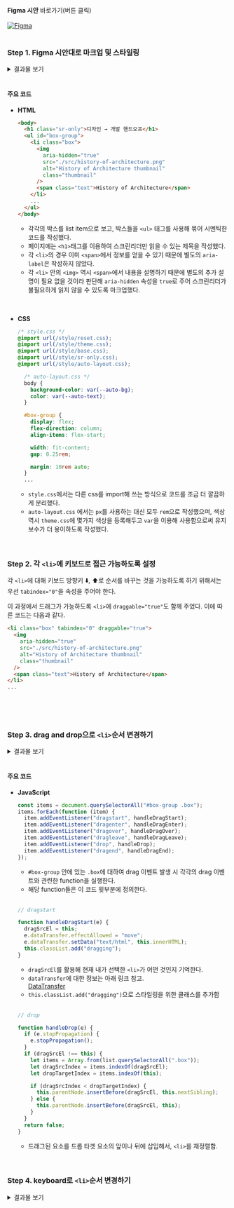 **Figma 시안** 바로가기(버튼 클릭)<br><br>[![Figma](https://img.shields.io/badge/figma-%23F24E1E.svg?style=for-the-badge&logo=figma&logoColor=white)](<https://www.figma.com/design/5xqwcpAdXVyJgEbarggDLO/%EB%94%94%EC%9E%90%EC%9D%B8-%E2%86%92-%EA%B0%9C%EB%B0%9C-%ED%95%B8%EB%93%9C%EC%98%A4%ED%94%84-(Copy)?node-id=0-1&t=4aoAmNBP86iVb3qy-1>)<br><br>

### Step 1. Figma 시안대로 마크업 및 스타일링

<details>
<summary>결과물 보기</summary>

<img width="1031" alt="스크린샷 2024-07-23 오전 3 29 40" src="https://github.com/user-attachments/assets/61dde1a5-ee42-4b15-954a-9bf576e4c572">
</details>

<br>

#### 주요 코드

- **HTML**
  ```html
  <body>
    <h1 class="sr-only">디자인 → 개발 핸드오프</h1>
    <ul id="box-group">
      <li class="box">
        <img
          aria-hidden="true"
          src="./src/history-of-architecture.png"
          alt="History of Architecture thumbnail"
          class="thumbnail"
        />
        <span class="text">History of Architecture</span>
      </li>
      ...
    </ul>
  </body>
  ```
  - 각각의 박스를 list item으로 보고, 박스들을 `<ul>` 태그를 사용해 묶어 시멘틱한 코드를 작성했다.
  - 페이지에는 `<h1>`태그를 이용하여 스크린리더만 읽을 수 있는 제목을 작성했다.
  - 각 `<li>`의 경우 이미 `<span>`에서 정보를 얻을 수 있기 때문에 별도의 `aria-label`은 작성하지 않았다.
  - 각 `<li>` 안의 `<img>` 역시 `<span>`에서 내용을 설명하기 때문에 별도의 추가 설명이 필요 없을 것이라 판단해 `aria-hidden` 속성을 `true`로 주어 스크린리더가 불필요하게 읽지 않을 수 있도록 마크업했다.<br><br><br>
- **CSS**

  ```css
  /* style.css */
  @import url(/style/reset.css);
  @import url(/style/theme.css);
  @import url(/style/base.css);
  @import url(/style/sr-only.css);
  @import url(/style/auto-layout.css);
  ```

  ```css
    /* auto-layout.css */
    body {
      background-color: var(--auto-bg);
      color: var(--auto-text);
    }

    #box-group {
      display: flex;
      flex-direction: column;
      align-items: flex-start;

      width: fit-content;
      gap: 0.25rem;

      margin: 10rem auto;
    }
    ...
  ```

  - `style.css`에서는 다른 css를 import해 쓰는 방식으로 코드를 조금 더 깔끔하게 분리했다.
  - `auto-layout.css` 에서는 `px`를 사용하는 대신 모두 `rem`으로 작성했으며, 색상 역시 `theme.css`에 몇가지 색상을 등록해두고 `var`을 이용해 사용함으로써 유지보수가 더 용이하도록 작성했다.<br><br><br>

### Step 2. 각 `<li>`에 키보드로 접근 가능하도록 설정

각 `<li>`에 대해 키보드 방향키 ⬇️, ⬆️로 순서를 바꾸는 것을 가능하도록 하기 위해서는 우선 `tabindex="0"`을 속성을 주어야 한다.

이 과정에서 드래그가 가능하도록 `<li>`에 `draggable="true"`도 함께 주었다.
이에 따른 코드는 다음과 같다.

```html
<li class="box" tabindex="0" draggable="true">
  <img
    aria-hidden="true"
    src="./src/history-of-architecture.png"
    alt="History of Architecture thumbnail"
    class="thumbnail"
  />
  <span class="text">History of Architecture</span>
</li>
...
```

<br><br><br>

### Step 3. drag and drop으로 `<li>`순서 변경하기

<details>
<summary>결과물 보기</summary>

![IMB_G6gNAk](https://github.com/user-attachments/assets/21ec7188-6dc1-4e41-9d7b-1f8365b82117)

</details>

<br>

#### 주요 코드

- **JavaScript**

  ```js
  const items = document.querySelectorAll("#box-group .box");
  items.forEach(function (item) {
    item.addEventListener("dragstart", handleDragStart);
    item.addEventListener("dragenter", handleDragEnter);
    item.addEventListener("dragover", handleDragOver);
    item.addEventListener("dragleave", handleDragLeave);
    item.addEventListener("drop", handleDrop);
    item.addEventListener("dragend", handleDragEnd);
  });
  ```

  - `#box-group` 안에 있는 `.box`에 대하여 drag 이벤트 발생 시 각각의 drag 이벤트와 관련한 function을 실행한다.
  - 해당 function들은 이 코드 윗부분에 정의한다.<br><br>

  ```js
  // dragstart

  function handleDragStart(e) {
    dragSrcEl = this;
    e.dataTransfer.effectAllowed = "move";
    e.dataTransfer.setData("text/html", this.innerHTML);
    this.classList.add("dragging");
  }
  ```

  - `dragSrcEl`를 활용해 현재 내가 선택한 `<li>`가 어떤 것인지 기억한다.
  - `dataTransfer`에 대한 정보는 아래 링크 참고.<br>[DataTransfer](https://developer.mozilla.org/ko/docs/Web/API/DataTransfer)
  - `this.classList.add("dragging")`으로 스타일링을 위한 클래스를 추가함<br><br>

  ```js
  // drop

  function handleDrop(e) {
    if (e.stopPropagation) {
      e.stopPropagation();
    }
    if (dragSrcEl !== this) {
      let items = Array.from(list.querySelectorAll(".box"));
      let dragSrcIndex = items.indexOf(dragSrcEl);
      let dropTargetIndex = items.indexOf(this);

      if (dragSrcIndex < dropTargetIndex) {
        this.parentNode.insertBefore(dragSrcEl, this.nextSibling);
      } else {
        this.parentNode.insertBefore(dragSrcEl, this);
      }
    }
    return false;
  }
  ```

  - 드래그된 요소를 드롭 타겟 요소의 앞이나 뒤에 삽입해서, `<li>`를 재정렬함.
    <br><br><br>

### Step 4. keyboard로 `<li>`순서 변경하기

<details>
<summary>결과물 보기</summary>

![IMB_dCkybu](https://github.com/user-attachments/assets/d8c0e325-f6ee-457d-ba3b-d9c53848556f)

</details>

<br>
